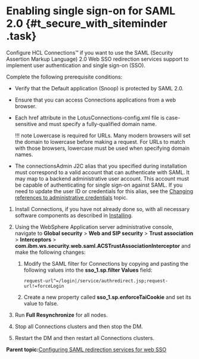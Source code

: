 # Enabling single sign-on for SAML 2.0 {#t_secure_with_siteminder .task}

Configure HCL Connections™ if you want to use the SAML \(Security Assertion Markup Language\) 2.0 Web SSO redirection services support to implement user authentication and single sign-on \(SSO\).

Complete the following prerequisite conditions:

-   Verify that the Default application \(Snoop\) is protected by SAML 2.0.
-   Ensure that you can access Connections applications from a web browser.
-   Each href attribute in the LotusConnections-config.xml file is case-sensitive and must specify a fully-qualified domain name.

    !!! note
    Lowercase is required for URLs. Many modern browsers will set the domain to lowercase before making a request. For URLs to match with those browsers, lowercase must be used when specifying domain names.

-   The connectionsAdmin J2C alias that you specified during installation must correspond to a valid account that can authenticate with SAML. It may map to a backend administrative user account. This account must be capable of authenticating for single sign-on against SAML. If you need to update the user ID or credentials for this alias, see the [Changing references to administrative credentials](../admin/t_admin_common_changing_admin_passwords.md) topic.

1.  Install Connections, if you have not already done so, with all necessary software components as described in [Installing](../install/c_installing.md).

2.  Using the WebSphere Application server administrative console, navigate to **Global security** \> **Web and SIP security** \> **Trust association** \> **Interceptors** \> **com.ibm.ws.security.web.saml.ACSTrustAssociationInterceptor** and make the following changes:

    1.  Modify the SAML filter for Connections by copying and pasting the following values into the **sso\_1.sp.filter Values** field:

        ```
        request-url^=/login|/service/authredirect.jsp;request-url!=forceLogin
        ```

    2.  Create a new property called **sso\_1.sp.enforceTaiCookie** and set its value to false.

3.  Run **Full Resynchronize** for all nodes.

4.  Stop all Connections clusters and then stop the DM.

5.  Restart the DM and then restart all Connections clusters.


**Parent topic:**[Configuring SAML redirection services for web SSO](../secure/t_inst_set_up_saml_2.md)

